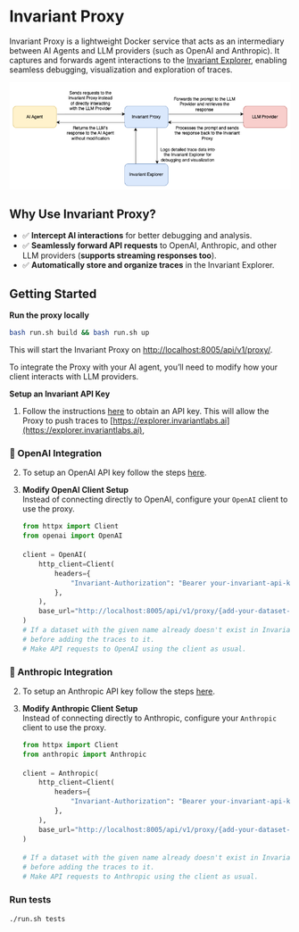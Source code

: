 # **Invariant Proxy**

Invariant Proxy is a lightweight Docker service that acts as an intermediary between AI Agents and LLM providers (such as OpenAI and Anthropic). It captures and forwards agent interactions to the [Invariant Explorer](https://explorer.invariantlabs.ai/), enabling seamless debugging, visualization and exploration of traces.

![Invariant Proxy Diagram](resources/images/invariant-proxy.png)

## **Why Use Invariant Proxy?**
- ✅ **Intercept AI interactions** for better debugging and analysis.
- ✅ **Seamlessly forward API requests** to OpenAI, Anthropic, and other LLM providers (**supports streaming responses too**).
- ✅ **Automatically store and organize traces** in the Invariant Explorer.

## **Getting Started**

**Run the proxy locally**
```bash
bash run.sh build && bash run.sh up
```

This will start the Invariant Proxy on [http://localhost:8005/api/v1/proxy/](http://localhost:8005/api/v1/proxy/docs/).

To integrate the Proxy with your AI agent, you’ll need to modify how your client interacts with LLM providers.

**Setup an Invariant API Key**
1. Follow the instructions [here](https://explorer.invariantlabs.ai/docs/explorer/Explorer_API/1_client_setup/) to obtain an API key. This will allow the Proxy to push traces to [https://explorer.invariantlabs.ai](https://explorer.invariantlabs.ai), 

### **🔹 OpenAI Integration**
2. To setup an OpenAI API key follow the steps [here](https://platform.openai.com/docs/quickstart#create-and-export-an-api-key).

3. **Modify OpenAI Client Setup**  
   Instead of connecting directly to OpenAI, configure your `OpenAI` client to use the proxy.

   ```python
   from httpx import Client
   from openai import OpenAI

   client = OpenAI(
       http_client=Client(
           headers={
               "Invariant-Authorization": "Bearer your-invariant-api-key"
           },
       ),
       base_url="http://localhost:8005/api/v1/proxy/{add-your-dataset-name-here}/openai",
   )
   # If a dataset with the given name already doesn't exist in Invariant Explorer, this will create the dataset
   # before adding the traces to it.
   # Make API requests to OpenAI using the client as usual.

### **🔹 Anthropic Integration**
2. To setup an Anthropic API key follow the steps [here](https://docs.anthropic.com/en/docs/initial-setup#set-your-api-key).

3. **Modify Anthropic Client Setup**  
   Instead of connecting directly to Anthropic, configure your `Anthropic` client to use the proxy.

   ```python
   from httpx import Client
   from anthropic import Anthropic

   client = Anthropic(
       http_client=Client(
           headers={
               "Invariant-Authorization": "Bearer your-invariant-api-key"
           },
       ),
       base_url="http://localhost:8005/api/v1/proxy/{add-your-dataset-name-here}/anthropic",
   )
   
   # If a dataset with the given name already doesn't exist in Invariant Explorer, this will create the dataset
   # before adding the traces to it.
   # Make API requests to Anthropic using the client as usual.

### Run tests
```bash
./run.sh tests
```
